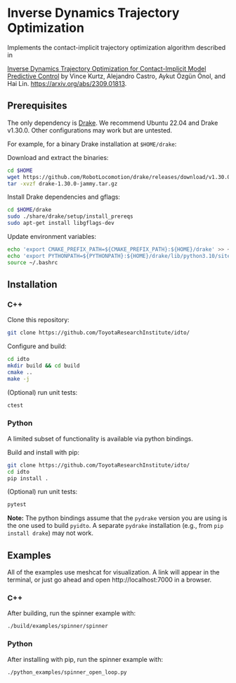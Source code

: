 # Inverse Dynamics Trajectory Optimization 

Implements the contact-implicit trajectory optimization algorithm described in

[Inverse Dynamics Trajectory Optimization for Contact-Implicit Model Predictive
Control](https://idto.github.io/) by Vince Kurtz, Alejandro Castro, Aykut Özgün
Önol, and Hai Lin. https://arxiv.org/abs/2309.01813.

## Prerequisites

The only dependency is [Drake](https://drake.mit.edu/installation.html). 
We recommend Ubuntu 22.04 and Drake v1.30.0. Other configurations may work
but are untested.

For example, for a binary Drake installation at `$HOME/drake`:

Download and extract the binaries:

```bash
cd $HOME
wget https://github.com/RobotLocomotion/drake/releases/download/v1.30.0/drake-1.30.0-jammy.tar.gz
tar -xvzf drake-1.30.0-jammy.tar.gz
```

Install Drake dependencies and gflags:

```bash
cd $HOME/drake
sudo ./share/drake/setup/install_prereqs
sudo apt-get install libgflags-dev
```

Update environment variables:

```bash
echo 'export CMAKE_PREFIX_PATH=${CMAKE_PREFIX_PATH}:${HOME}/drake' >> ~/.bashrc
echo 'export PYTHONPATH=${PYTHONPATH}:${HOME}/drake/lib/python3.10/site-packages' >> ~/.bashrc
source ~/.bashrc
```

## Installation

### C++

Clone this repository:

```bash
git clone https://github.com/ToyotaResearchInstitute/idto/
```

Configure and build:

```bash
cd idto
mkdir build && cd build
cmake ..
make -j
```

(Optional) run unit tests:

```bash
ctest
```

### Python

A limited subset of functionality is available via python bindings.

Build and install with pip:

```bash
git clone https://github.com/ToyotaResearchInstitute/idto/
cd idto
pip install .
```

(Optional) run unit tests:

```bash
pytest
```

**Note:** The python bindings assume that the `pydrake` version you are using 
is the one used to build `pyidto`. A separate `pydrake` installation (e.g.,
from `pip install drake`) may not work.

## Examples

All of the examples use meshcat for visualization. A link will appear in the
terminal, or just go ahead and open http://localhost:7000 in a browser.

### C++

After building, run the spinner example with:

```
./build/examples/spinner/spinner
```

### Python

After installing with pip, run the spinner example with:

```
./python_examples/spinner_open_loop.py
```
